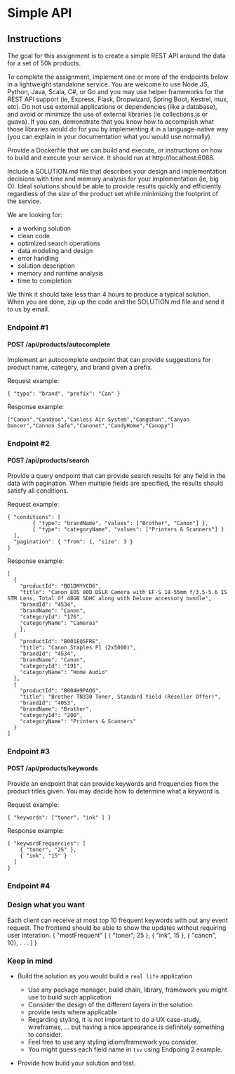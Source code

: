 # Simple API

## Instructions
The goal for this assignment is to create a simple REST API around the data
for a set of 50k products.

To complete the assignment, implement one or more of the endpoints below
in a lightweight standalone service. You are welcome to use Node.JS,
Python, Java, Scala, C#, or Go and you may use helper frameworks for the
REST API support (ie, Express, Flask, Dropwizard, Spring Boot, Kestrel,
mux, etc). Do not use external applications or dependencies (like a
database), and avoid or minimize the use of external libraries (ie
collections.js or guava). If you can, demonstrate that you know how to
accomplish what those libraries would do for you by implementing it in a
language-native way (you can explain in your documentation what you would
use normally).

Provide a Dockerfile that we can build and execute, or instructions on
how to build and execute your service. It should run at
http://localhost:8088.

Include a SOLUTION.md file that describes your design and
implementation decisions with time and memory analysis for your
implementation (ie, big O). Ideal solutions should be able to provide
results quickly and efficiently regardless of the size of the product set
while minimizing the footprint of the service.

We are looking for:
- a working solution
- clean code
- optimized search operations
- data modeling and design
- error handling
- solution description
- memory and runtime analysis
- time to completion

We think it should take less than 4 hours to produce a typical solution.
When you are done, zip up the code and the SOLUTION.md file and send it to us by email.

### Endpoint #1
#### POST /api/products/autocomplete
Implement an autocomplete endpoint that can provide suggestions for product
name, category, and brand given a prefix.

Request example:

    { "type": "brand", "prefix": "Can" }

Response example:

    ["Canon","Candyoo","Canless Air System","Cangshan","Canyon Dancer","Cannon Safe","Canonet","CandyHome","Canopy"]

### Endpoint #2
#### POST /api/products/search
Provide a query endpoint that can provide search results for any field
in the data with pagination. When multiple fields are specified, the
results should satisfy all conditions.

Request example:

    { "conditions": [
            { "type": "brandName", "values": ["Brother", "Canon"] },
            { "type": "categoryName", "values": ["Printers & Scanners"] }
      ],
      "pagination": { "from": 1, "size": 3 }
    }

Response example:

    [
      {
        "productId": "B01DMYYCD6",
        "title": "Canon EOS 80D DSLR Camera with EF-S 18-55mm f/3.5-5.6 IS STM Lens, Total Of 48GB SDHC along with Deluxe accessory bundle",
        "brandId": "4534",
        "brandName": "Canon",
        "categoryId": "176",
        "categoryName": "Cameras"
        },
      {
        "productId": "B001EQSFRE",
        "title": "Canon Staples P1 (2x5000)",
        "brandId": "4534",
        "brandName": "Canon",
        "categoryId": "191",
        "categoryName": "Home Audio"
      },
      {
        "productId": "B004H9PAO6",
        "title": "Brother TN330 Toner, Standard Yield (Reseller Offer)",
        "brandId": "4053",
        "brandName": "Brother",
        "categoryId": "200",
        "categoryName": "Printers & Scanners"
      }
    ]


### Endpoint #3
#### POST /api/products/keywords
Provide an endpoint that can provide keywords and frequencies from the
product titles given. You may decide how to determine what a keyword is.

Request example:

    { "keywords": ["toner", "ink" ] }

Response example:

    { "keywordFrequencies": [
        { "toner", "25" },
        { "ink", "15" }
      ]
    }

### Endpoint #4
### Design what you want
Each client can receive at most top 10 frequent keywords with out any event request.
The frontend should be able to show the updates without requiring user interation.
{
  "mostFrequent" [
    { "toner", 25 },
    { "ink", 15 },
    { "canon", 10}, 
    .
    .
    .
  ]
}

### Keep in mind ###
* Build the solution as you would build a `real life` application
  * Use any package manager, build chain, library, framework you might use to build such application
  * Consider the design of the different layers in the solution
  * provide tests where applicable
  * Regarding styling, it is not important to do a UX case-study, wireframes, ... but having a nice appearance is definitely something to consider. 
  * Feel free to use any styling idiom/framework you consider.
  * You might guess each field name in `tsv` using Endpoing 2 example.

* Provide how build your solution and test.


